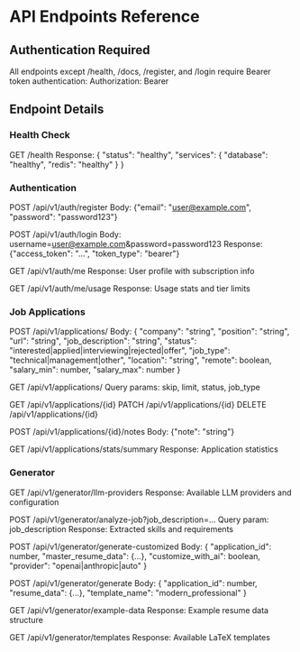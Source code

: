 # API Endpoints Reference

## Authentication Required
All endpoints except /health, /docs, /register, and /login require Bearer token authentication:
Authorization: Bearer <token>

## Endpoint Details

### Health Check
GET /health
Response: {
  "status": "healthy",
  "services": {
    "database": "healthy",
    "redis": "healthy"
  }
}

### Authentication
POST /api/v1/auth/register
Body: {"email": "user@example.com", "password": "password123"}

POST /api/v1/auth/login
Body: username=user@example.com&password=password123
Response: {"access_token": "...", "token_type": "bearer"}

GET /api/v1/auth/me
Response: User profile with subscription info

GET /api/v1/auth/me/usage
Response: Usage stats and tier limits

### Job Applications
POST /api/v1/applications/
Body: {
  "company": "string",
  "position": "string",
  "url": "string",
  "job_description": "string",
  "status": "interested|applied|interviewing|rejected|offer",
  "job_type": "technical|management|other",
  "location": "string",
  "remote": boolean,
  "salary_min": number,
  "salary_max": number
}

GET /api/v1/applications/
Query params: skip, limit, status, job_type

GET /api/v1/applications/{id}
PATCH /api/v1/applications/{id}
DELETE /api/v1/applications/{id}

POST /api/v1/applications/{id}/notes
Body: {"note": "string"}

GET /api/v1/applications/stats/summary
Response: Application statistics

### Generator
GET /api/v1/generator/llm-providers
Response: Available LLM providers and configuration

POST /api/v1/generator/analyze-job?job_description=...
Query param: job_description
Response: Extracted skills and requirements

POST /api/v1/generator/generate-customized
Body: {
  "application_id": number,
  "master_resume_data": {...},
  "customize_with_ai": boolean,
  "provider": "openai|anthropic|auto"
}

POST /api/v1/generator/generate
Body: {
  "application_id": number,
  "resume_data": {...},
  "template_name": "modern_professional"
}

GET /api/v1/generator/example-data
Response: Example resume data structure

GET /api/v1/generator/templates
Response: Available LaTeX templates
